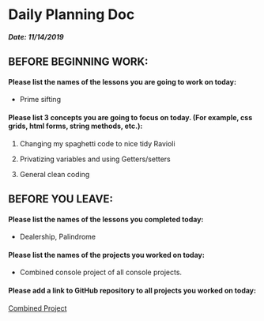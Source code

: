 # Daily Planning Doc

##### Date: 11/14/2019

## BEFORE BEGINNING WORK:


#### Please list the names of the lessons you are going to work on today:

* Prime sifting



#### Please list 3 concepts you are going to focus on today. (For example, css grids, html forms, string methods, etc.):

1. Changing my spaghetti code to nice tidy Ravioli

2. Privatizing variables and using Getters/setters

3. General clean coding





## BEFORE YOU LEAVE:


#### Please list the names of the lessons you completed today:


* Dealership, Palindrome



#### Please list the names of the projects you worked on today:

*  Combined console project of all console projects.


#### Please add a link to GitHub repository to all projects you worked on today:

[Combined Project](https://github.com/Riverface/csharp-helloworld)